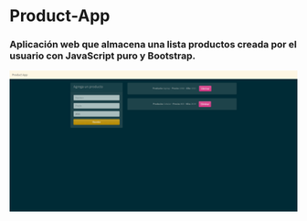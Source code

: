 # Product-App
<h3>Aplicación web que almacena una lista productos creada por el usuario con JavaScript puro y Bootstrap.</h3>
<img src="img/Productoapp.png"></img>
